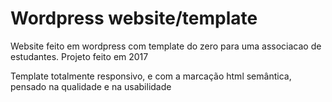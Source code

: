 # Wordpress website/template
Website feito em wordpress com template do zero para uma associacao de estudantes. Projeto feito em 2017


Template totalmente responsivo, e com a marcação html semântica, pensado na qualidade e na usabilidade
